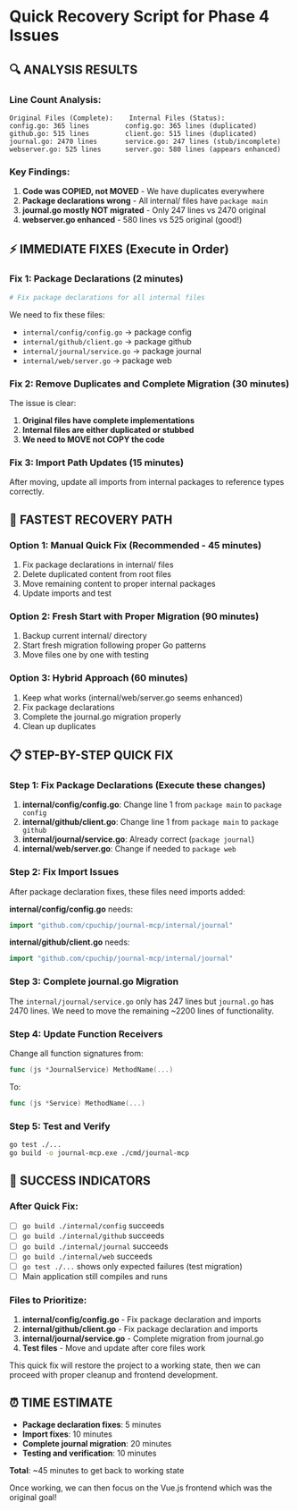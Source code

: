 # Quick Recovery Script for Phase 4 Issues

## 🔍 ANALYSIS RESULTS

### Line Count Analysis:
```
Original Files (Complete):    Internal Files (Status):
config.go: 365 lines         config.go: 365 lines (duplicated)
github.go: 515 lines         client.go: 515 lines (duplicated)  
journal.go: 2470 lines       service.go: 247 lines (stub/incomplete)
webserver.go: 525 lines      server.go: 580 lines (appears enhanced)
```

### Key Findings:
1. **Code was COPIED, not MOVED** - We have duplicates everywhere
2. **Package declarations wrong** - All internal/ files have `package main`
3. **journal.go mostly NOT migrated** - Only 247 lines vs 2470 original
4. **webserver.go enhanced** - 580 lines vs 525 original (good!)

## ⚡ IMMEDIATE FIXES (Execute in Order)

### Fix 1: Package Declarations (2 minutes)
```bash
# Fix package declarations for all internal files
```

We need to fix these files:
- `internal/config/config.go` → package config
- `internal/github/client.go` → package github  
- `internal/journal/service.go` → package journal
- `internal/web/server.go` → package web

### Fix 2: Remove Duplicates and Complete Migration (30 minutes)

The issue is clear:
1. **Original files have complete implementations**
2. **Internal files are either duplicated or stubbed**
3. **We need to MOVE not COPY the code**

### Fix 3: Import Path Updates (15 minutes)

After moving, update all imports from internal packages to reference types correctly.

## 🚀 FASTEST RECOVERY PATH

### Option 1: Manual Quick Fix (Recommended - 45 minutes)
1. Fix package declarations in internal/ files
2. Delete duplicated content from root files  
3. Move remaining content to proper internal packages
4. Update imports and test

### Option 2: Fresh Start with Proper Migration (90 minutes)
1. Backup current internal/ directory
2. Start fresh migration following proper Go patterns
3. Move files one by one with testing

### Option 3: Hybrid Approach (60 minutes)
1. Keep what works (internal/web/server.go seems enhanced)
2. Fix package declarations
3. Complete the journal.go migration properly
4. Clean up duplicates

## 📋 STEP-BY-STEP QUICK FIX

### Step 1: Fix Package Declarations (Execute these changes)

1. **internal/config/config.go**: Change line 1 from `package main` to `package config`
2. **internal/github/client.go**: Change line 1 from `package main` to `package github`
3. **internal/journal/service.go**: Already correct (`package journal`)
4. **internal/web/server.go**: Change if needed to `package web`

### Step 2: Fix Import Issues

After package declaration fixes, these files need imports added:

**internal/config/config.go** needs:
```go
import "github.com/cpuchip/journal-mcp/internal/journal"
```

**internal/github/client.go** needs:
```go
import "github.com/cpuchip/journal-mcp/internal/journal"
```

### Step 3: Complete journal.go Migration

The `internal/journal/service.go` only has 247 lines but `journal.go` has 2470 lines. We need to move the remaining ~2200 lines of functionality.

### Step 4: Update Function Receivers

Change all function signatures from:
```go
func (js *JournalService) MethodName(...)
```
To:
```go  
func (js *Service) MethodName(...)
```

### Step 5: Test and Verify
```bash
go test ./...
go build -o journal-mcp.exe ./cmd/journal-mcp
```

## 🎯 SUCCESS INDICATORS

### After Quick Fix:
- [ ] `go build ./internal/config` succeeds
- [ ] `go build ./internal/github` succeeds  
- [ ] `go build ./internal/journal` succeeds
- [ ] `go build ./internal/web` succeeds
- [ ] `go test ./...` shows only expected failures (test migration)
- [ ] Main application still compiles and runs

### Files to Prioritize:
1. **internal/config/config.go** - Fix package declaration and imports
2. **internal/github/client.go** - Fix package declaration and imports  
3. **internal/journal/service.go** - Complete migration from journal.go
4. **Test files** - Move and update after core files work

This quick fix will restore the project to a working state, then we can proceed with proper cleanup and frontend development.

## ⏰ TIME ESTIMATE

- **Package declaration fixes**: 5 minutes
- **Import fixes**: 10 minutes  
- **Complete journal migration**: 20 minutes
- **Testing and verification**: 10 minutes

**Total**: ~45 minutes to get back to working state

Once working, we can then focus on the Vue.js frontend which was the original goal!
